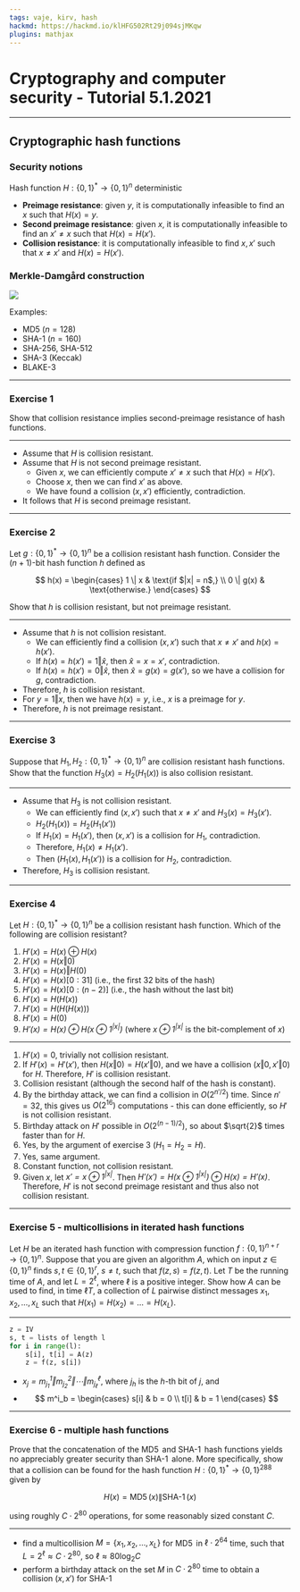```yaml
---
tags: vaje, kirv, hash
hackmd: https://hackmd.io/klHFG502Rt29j094sjMKqw
plugins: mathjax
---
```

# Cryptography and computer security - Tutorial 5.1.2021

---

## Cryptographic hash functions

### Security notions

Hash function $H : {\lbrace 0, 1 \rbrace^*} \to \lbrace 0, 1 \rbrace^n$ deterministic

* **Preimage resistance**: given $y$, it is computationally infeasible to find an $x$ such that $H(x) = y$.
* **Second preimage resistance**: given $x$, it is computationally infeasible to find an $x' \ne x$ such that $H(x) = H(x')$.
* **Collision resistance**: it is computationally infeasible to find $x, x'$ such that $x \ne x'$ and $H(x) = H(x')$.

### Merkle-Damgård construction

![](https://upload.wikimedia.org/wikipedia/commons/thumb/e/ed/Merkle-Damgard_hash_big.svg/400px-Merkle-Damgard_hash_big.svg.png)

Examples:
* MD5 ($n = 128$)
* SHA-1 ($n = 160$)
* SHA-256, SHA-512
* SHA-3 (Keccak)
* BLAKE-3

---

### Exercise 1

Show that collision resistance implies second-preimage resistance of hash functions.

----

* Assume that $H$ is collision resistant.
* Assume that $H$ is not second preimage resistant.
  - Given $x$, we can efficiently compute $x' \ne x$ such that $H(x) = H(x')$.
  - Choose $x$, then we can find $x'$ as above.
  - We have found a collision $(x, x')$ efficiently, contradiction.
* It follows that $H$ is second preimage resistant.

---

### Exercise 2

Let $g : {\lbrace 0, 1 \rbrace^*} \to \lbrace 0, 1 \rbrace^n$ be a collision resistant hash function. Consider the $(n+1)$-bit hash function $h$ defined as

$$
h(x) = \begin{cases}
1 \| x & \text{if $|x| = n$,} \\
0 \| g(x) & \text{otherwise.}
\end{cases}
$$

Show that $h$ is collision resistant, but not preimage resistant.

----

* Assume that $h$ is not collision resistant.
  - We can efficiently find a collision $(x, x')$ such that $x \ne x'$ and $h(x) = h(x')$.
  - If $h(x) = h(x') = 1 \Vert \hat{x}$, then $\hat{x} = x = x'$, contradiction.
  - If $h(x) = h(x') = 0 \Vert \hat{x}$, then $\hat{x} = g(x) = g(x')$, so we have a collision for $g$, contradiction.
* Therefore, $h$ is collision resistant.
* For $y = 1 \Vert x$, then we have $h(x) = y$, i.e., $x$ is a preimage for $y$.
* Therefore, $h$ is not preimage resistant.

---

### Exercise 3

Suppose that ${H_1}, {H_2} : {\lbrace 0, 1 \rbrace^*} \to \lbrace 0, 1 \rbrace^n$ are collision resistant hash functions. Show that the function ${H_3}(x) = {H_2}({H_1}(x))$ is also collision resistant.

----

* Assume that ${H_3}$ is not collision resistant.
  - We can efficiently find $(x, x')$ such that $x \ne x'$ and ${H_3}(x) = {H_3}(x')$.
  - ${H_2}({H_1}(x)) = {H_2}({H_1}(x'))$
  - If ${H_1}(x) = {H_1}(x')$, then $(x, x')$ is a collision for ${H_1}$, contradiction.
  - Therefore, ${H_1}(x) \ne {H_1}(x')$.
  - Then $({H_1}(x), {H_1}(x'))$ is a collision for ${H_2}$, contradiction.
* Therefore, ${H_3}$ is collision resistant.

---

### Exercise 4

Let $H : {\lbrace 0, 1 \rbrace^*} \to \lbrace 0, 1 \rbrace^n$ be a collision resistant hash function. Which of the following are collision resistant?

1. $H'(x) = H(x) \oplus H(x)$
2. $H'(x) = H(x \Vert 0)$
3. $H'(x) = H(x) \Vert H(0)$
4. $H'(x) = H(x)[0:31]$ (i.e., the first $32$ bits of the hash)
5. $H'(x) = H(x)[0:(n-2)]$ (i.e., the hash without the last bit)
6. $H'(x) = H(H(x))$
7. $H'(x) = H(H(H(x)))$
8. $H'(x) = H(0)$
9. <i>$H'(x) = H(x) \oplus H(x \oplus 1^{|x|})$</i> (where <i>$x \oplus 1^{|x|}$</i> is the bit-complement of $x$)

----

1. $H'(x) = 0$, trivially not collision resistant.
2. If $H'(x) = H'(x')$, then $H(x \Vert 0) = H(x' \Vert 0)$, and we have a collision $(x \Vert 0, x' \Vert 0)$ for $H$. Therefore, $H'$ is collision resistant.
3. Collision resistant (although the second half of the hash is constant).
4. By the birthday attack, we can find a collision in $O(2^{n'/2})$ time. Since $n' = 32$, this gives us $O(2^{16})$ computations - this can done efficiently, so $H'$ is not collision resistant.
5. Birthday attack on $H'$ possible in $O(2^{(n-1)/2})$, so about $\sqrt{2}$ times faster than for $H$.
6. Yes, by the argument of exercise 3 $({H_1} = {H_2} = H)$.
7. Yes, same argument.
8. Constant function, not collision resistant.
9. Given $x$, let <i>$x' = x \oplus 1^{|x|}$</i>. Then <i>$H'(x') = H(x \oplus 1^{|x|}) \oplus H(x) = H'(x)$</i>. Therefore, $H'$ is not second preimage resistant and thus also not collision resistant.

---

### Exercise 5 - multicollisions in iterated hash functions

Let $H$ be an iterated hash function with compression function $f : \lbrace 0, 1 \rbrace^{n+r} \to \lbrace 0, 1 \rbrace^n$. Suppose that you are given an algorithm $A$, which on input $z \in \lbrace 0, 1 \rbrace^n$ finds $s, t \in \lbrace 0, 1 \rbrace^r$, $s \ne t$, such that $f(z, s) = f(z, t)$. Let $T$ be the running time of $A$, and let $L = 2^\ell$, where $\ell$ is a positive integer. Show how $A$ can be used to find, in time $\ell T$, a collection of $L$ pairwise distinct messages ${x_1}, {x_2}, \dots, {x_L}$ such that $H({x_1}) = H({x_2}) = \dots = H({x_L})$.

----

```python
z = IV
s, t = lists of length l
for i in range(l):
    s[i], t[i] = A(z)
    z = f(z, s[i])
```

* <i>${x_j} = {m_{j_1}^1}$</i><i>$\Vert {m_{j_2}^2}$</i><i>$\Vert \cdots \Vert {m_{j_\ell}^\ell}$</i>, where ${j_h}$ is the $h$-th bit of $j$, and
* $$
  m^i_b = \begin{cases}
  s[i] & b = 0 \\
  t[i] & b = 1
  \end{cases}
  $$

---

### Exercise 6 - multiple hash functions

Prove that the concatenation of the $\operatorname{MD5}$ and $\operatorname{SHA-1}$ hash functions yields no appreciably greater security than $\operatorname{SHA-1}$ alone. More specifically, show that a collision can be found for the hash function $H : {\lbrace 0, 1 \rbrace^*} \to \lbrace 0, 1 \rbrace^{288}$ given by

$$
H(x) = \operatorname{MD5}(x) \| \operatorname{SHA-1}(x)
$$

using roughly $C \cdot 2^{80}$ operations, for some reasonably sized constant $C$.

----

* find a multicollision $M = \lbrace {x_1}, {x_2}, \dots, {x_L} \rbrace$ for $\operatorname{MD5}$ in $\ell \cdot 2^{64}$ time, such that $L = 2^\ell \approx C \cdot 2^{80}$, so $\ell \approx 80 \log_2{C}$
* perform a birthday attack on the set $M$ in $C \cdot 2^{80}$ time to obtain a collision $(x, x')$ for $\operatorname{SHA-1}$
